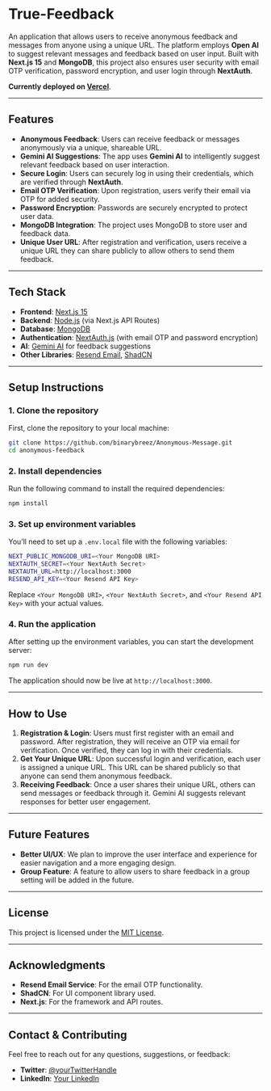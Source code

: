 

# True-Feedback

An application that allows users to receive anonymous feedback and messages from anyone using a unique URL. The platform employs **Open AI** to suggest relevant messages and feedback based on user input. Built with **Next.js 15** and **MongoDB**, this project also ensures user security with email OTP verification, password encryption, and user login through **NextAuth**.

**Currently deployed on [Vercel](https://vercel.com/)**.

---

## Features

- **Anonymous Feedback**: Users can receive feedback or messages anonymously via a unique, shareable URL.
- **Gemini AI Suggestions**: The app uses **Gemini AI** to intelligently suggest relevant feedback based on user interaction.
- **Secure Login**: Users can securely log in using their credentials, which are verified through **NextAuth**.
- **Email OTP Verification**: Upon registration, users verify their email via OTP for added security.
- **Password Encryption**: Passwords are securely encrypted to protect user data.
- **MongoDB Integration**: The project uses MongoDB to store user and feedback data.
- **Unique User URL**: After registration and verification, users receive a unique URL they can share publicly to allow others to send them feedback.

---

## Tech Stack

- **Frontend**: [Next.js 15](https://nextjs.org/)
- **Backend**: [Node.js](https://nodejs.org/) (via Next.js API Routes)
- **Database**: [MongoDB](https://www.mongodb.com/)
- **Authentication**: [NextAuth.js](https://next-auth.js.org/) (with email OTP and password encryption)
- **AI**: [Gemini AI](https://www.google.com/search?q=gemini+ai) for feedback suggestions
- **Other Libraries**: [Resend Email](https://resend.com/), [ShadCN](https://github.com/ShadCN)

---

## Setup Instructions

### 1. Clone the repository
First, clone the repository to your local machine:
```bash
git clone https://github.com/binarybreez/Anonymous-Message.git
cd anonymous-feedback
```

### 2. Install dependencies
Run the following command to install the required dependencies:
```bash
npm install
```

### 3. Set up environment variables
You’ll need to set up a `.env.local` file with the following variables:
```bash
NEXT_PUBLIC_MONGODB_URI=<Your MongoDB URI>
NEXTAUTH_SECRET=<Your NextAuth Secret>
NEXTAUTH_URL=http://localhost:3000
RESEND_API_KEY=<Your Resend API Key>
```
Replace `<Your MongoDB URI>`, `<Your NextAuth Secret>`, and `<Your Resend API Key>` with your actual values.

### 4. Run the application
After setting up the environment variables, you can start the development server:
```bash
npm run dev
```
The application should now be live at `http://localhost:3000`.

---

## How to Use

1. **Registration & Login**: Users must first register with an email and password. After registration, they will receive an OTP via email for verification. Once verified, they can log in with their credentials.
2. **Get Your Unique URL**: Upon successful login and verification, each user is assigned a unique URL. This URL can be shared publicly so that anyone can send them anonymous feedback.
3. **Receiving Feedback**: Once a user shares their unique URL, others can send messages or feedback through it. Gemini AI suggests relevant responses for better user engagement.

---

## Future Features

- **Better UI/UX**: We plan to improve the user interface and experience for easier navigation and a more engaging design.
- **Group Feature**: A feature to allow users to share feedback in a group setting will be added in the future.

---

## License

This project is licensed under the [MIT License](LICENSE).

---

## Acknowledgments

- **Resend Email Service**: For the email OTP functionality.
- **ShadCN**: For UI component library used.
- **Next.js**: For the framework and API routes.


---

## Contact & Contributing

Feel free to reach out for any questions, suggestions, or feedback:

- **Twitter**: [@yourTwitterHandle](https://twitter.com/yourTwitterHandle)
- **LinkedIn**: [Your LinkedIn](https://www.linkedin.com/in/yourLinkedIn)
